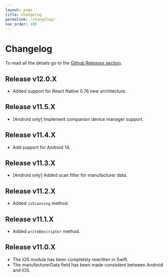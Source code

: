```yaml
---
layout: page
title: Changelog
permalink: /changelog/
nav_order: 100
---
```


# Changelog

To read all the details go to the [Github Releases section](https://github.com/innoveit/react-native-ble-manager/releases).

## Release v12.0.X

- Added support for React Native 0.76 new architecture.

## Release v11.5.X

- [Android only] Implement companion device manager support.

## Release v11.4.X

- Add support for Android 14.

## Release v11.3.X

- [Android only] Added scan filter for manufacturer data.

## Release v11.2.X

- Added `isScanning` method.

## Release v11.1.X

- Added `writeDescriptor` method.

## Release v11.0.X

- The iOS module has been completely rewritten in Swift.
- The manufacturerData field has been made consistent between Android and iOS.
